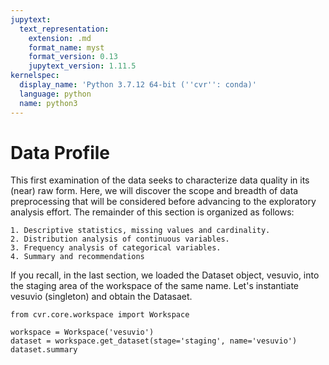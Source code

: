 ```yaml
---
jupytext:
  text_representation:
    extension: .md
    format_name: myst
    format_version: 0.13
    jupytext_version: 1.11.5
kernelspec:
  display_name: 'Python 3.7.12 64-bit (''cvr'': conda)'
  language: python
  name: python3
---
```


# Data Profile
This first examination of the data seeks to characterize data quality in its (near) raw form. Here, we will discover the scope and breadth of data preprocessing that will be considered before advancing to the exploratory analysis effort. The remainder of this section is organized as follows:

    1. Descriptive statistics, missing values and cardinality.    
    2. Distribution analysis of continuous variables.    
    3. Frequency analysis of categorical variables.         
    4. Summary and recommendations

If you recall, in the last section, we loaded the Dataset object, vesuvio, into the staging area of the workspace of the same name.  Let's instantiate vesuvio (singleton) and obtain the Datasaet.

```{code-cell} ipython3
from cvr.core.workspace import Workspace
```

```{code-cell} ipython3
workspace = Workspace('vesuvio')
dataset = workspace.get_dataset(stage='staging', name='vesuvio')
dataset.summary
```
